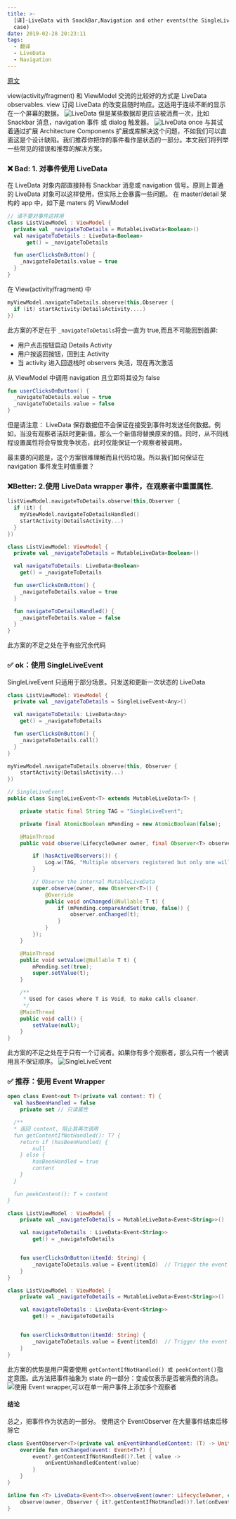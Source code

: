 ```yaml
---
title: >-
  [译]-LiveData with SnackBar,Navigation and other events(the SingleLiveEvent
  case)
date: 2019-02-28 20:23:11
tags:
  - 翻译
  - LiveData
  - Navigation
---
```


[原文](https://medium.com/androiddevelopers/livedata-with-snackbar-navigation-and-other-events-the-singleliveevent-case-ac2622673150)

view(activity/fragment) 和 ViewModel 交流的比较好的方式是 LiveData observables. view 订阅 LiveData 的改变且随时响应。这适用于连续不断的显示在一个屏幕的数据。
![LiveData](http://qiniu.picbed.dang8080.cn/20190228202711.png)
但是某些数据却更应该被消费一次，比如 Snackbar 消息，navigation 事件 或 dialog 触发器。
![LiveData once](http://qiniu.picbed.dang8080.cn/20190228202852.png)
与其试着通过扩展 Architecture Components 扩展或库解决这个问题，不如我们可以直面这是个设计缺陷。我们推荐你把你的事件看作是状态的一部分。本文我们将列举一些常见的错误和推荐的解决方案。

### ❌ Bad: 1. 对事件使用 LiveData

在 LiveData 对象内部直接持有 Snackbar 消息或 navigation 信号。原则上普通的 LiveData 对象可以这样使用，但实际上会暴露一些问题。
在 master/detail 架构的 app 中，如下是 maters 的 ViewModel

```kotlin
// 请不要对事件这样用
class ListViewModel : ViewModel {
  private val _navigateToDetails = MutableLiveData<Boolean>()
  val navigateToDetails : LiveData<Boolean>
      get() = _navigateToDetails

  fun userClicksOnButton() {
    _navigateToDetails.value = true
  }
}
```

在 View(activity/fragment) 中

```kotlin
myViewModel.navigateToDetails.observe(this,Observer {
  if (it) startActivity(DetailsActivity....)
})
```

此方案的不足在于 `_navigateToDetails`将会一直为 true,而且不可能回到首屏:

- 用户点击按钮启动 Details Activity
- 用户按返回按钮，回到主 Activity
- 当 activity 进入回退栈时 observers 失活，现在再次激活

从 ViewModel 中调用 navigation 且立即将其设为 false

```kotlin
fun userClicksOnButton() {
  _navigateToDetails.value = true
  _navigateToDetails.value = false
}
```

但是请注意： LiveData 保存数据但不会保证在接受到事件时发送任何数据。例如，当没有观察者活跃时更新值，那么一个新值将替换原来的值。同时，从不同线程设置属性将会导致竞争状态，此时仅能保证一个观察者被调用。

最主要的问题是，这个方案很难理解而且代码垃圾。所以我们如何保证在 navigation 事件发生时值重置？

### ❌Better: 2.使用 LiveData wrapper 事件，在观察者中重置属性.

```kotlin
listViewModel.navigateToDetails.observe(this,Observer {
  if (it) {
    myViewModel.navigateToDetailsHandled()
    startActivity(DetailsActivity...)
  }
})
```

```kotlin
class ListViewModel: ViewModel {
  private val _navigateToDetails = MutableLiveData<Boolean>()

  val navigateToDetails: LiveData<Boolean>
    get() = _navigateToDetails

  fun userClicksOnButton() {
    _navigateToDetails.value = true
  }

  fun navigateToDetailsHandled() {
    _navigateToDetails.value = false
  }
}
```

此方案的不足之处在于有些冗余代码

### ✅ ok：使用 SingleLiveEvent

SingleLiveEvent 只适用于部分场景。只发送和更新一次状态的 LiveData

```kotlin
class ListViewModel: ViewModel {
  private val _navigateToDetails = SingleLiveEvent<Any>()

  val navigateToDetails: LiveData<Any>
    get() = _navigateToDetails

  fun userClicksOnButton() {
    _navigateToDetails.call()
  }
}
```

```kotlin
myViewModel.navigateToDetails.observe(this, Observer {
    startActivity(DetailsActivity...)
})
```

```java
// SingleLiveEvent
public class SingleLiveEvent<T> extends MutableLiveData<T> {

    private static final String TAG = "SingleLiveEvent";

    private final AtomicBoolean mPending = new AtomicBoolean(false);

    @MainThread
    public void observe(LifecycleOwner owner, final Observer<T> observer) {

        if (hasActiveObservers()) {
            Log.w(TAG, "Multiple observers registered but only one will be notified of changes.");
        }

        // Observe the internal MutableLiveData
        super.observe(owner, new Observer<T>() {
            @Override
            public void onChanged(@Nullable T t) {
                if (mPending.compareAndSet(true, false)) {
                    observer.onChanged(t);
                }
            }
        });
    }

    @MainThread
    public void setValue(@Nullable T t) {
        mPending.set(true);
        super.setValue(t);
    }

    /**
     * Used for cases where T is Void, to make calls cleaner.
     */
    @MainThread
    public void call() {
        setValue(null);
    }
}

```

此方案的不足之处在于只有一个订阅者。如果你有多个观察者，那么只有一个被调用且不保证顺序。
![SingleLiveEvent](http://qiniu.picbed.dang8080.cn/20190303082724.png)

### ✅ 推荐：使用 Event Wrapper

```kotlin
open class Event<out T>(private val content: T) {
  val hasBeenHandled = false
    private set // 只读属性

  /**
  * 返回 content, 阻止其再次调用
  fun getContentIfNotHandled(): T? {
    return if (hasBeenHandled) {
        null
    } else {
        hasBeenHandled = true
        content
    }
  }

  fun peekContent(): T = content
}
```

```kotlin
class ListViewModel : ViewModel {
    private val _navigateToDetails = MutableLiveData<Event<String>>()

    val navigateToDetails : LiveData<Event<String>>
        get() = _navigateToDetails


    fun userClicksOnButton(itemId: String) {
        _navigateToDetails.value = Event(itemId)  // Trigger the event by setting a new Event as a new value
    }
}
```

```kotlin
class ListViewModel : ViewModel {
    private val _navigateToDetails = MutableLiveData<Event<String>>()

    val navigateToDetails : LiveData<Event<String>>
        get() = _navigateToDetails


    fun userClicksOnButton(itemId: String) {
        _navigateToDetails.value = Event(itemId)  // Trigger the event by setting a new Event as a new value
    }
}
```

此方案的优势是用户需要使用 `getContentIfNotHandled() 或 peekContent()`指定意图。此方法把事件抽象为 state 的一部分：变成仅表示是否被消费的消息。
![使用 Event wrapper,可以在单一用户事件上添加多个观察者](http://qiniu.picbed.dang8080.cn/20190303074902.png)

#### 结论

总之，把事件作为状态的一部分。
使用这个 EventObserver 在大量事件结束后移除它

```kotlin
class EventObserver<T>(private val onEventUnhandledContent: (T) -> Unit) : Observer<Event<T>> {
    override fun onChanged(event: Event<T>?) {
        event?.getContentIfNotHandled()?.let { value ->
            onEventUnhandledContent(value)
        }
    }
}
```

```kotlin
inline fun <T> LiveData<Event<T>>.observeEvent(owner: LifecycleOwner, crossinline onEventUnhandledContent: (T) -> Unit) {
    observe(owner, Observer { it?.getContentIfNotHandled()?.let(onEventUnhandledContent) })
}
```
